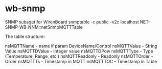 # wb-snmp
SNMP subaget for WirenBoard
snmptable -c public -v2c localhost NET-SNMP-WB-NNM::netSnmpMQTTTable

The table structure:

 nsMQTTName   - name if param DeviceName/Control
 nsMQTTValue  - String Value
 nsMQTTDValue - Integer value
 nsMQTTDPow 
 nsMQTTType -  Type (Temperature, Range, etc.)
 nsMQTTReadonly  - Readonly
 nsMQTTOrder - Order
 nsMQTTTs  - Timestamp in MQTT
 nsMQTTTOC - Timestamp in Table
 
